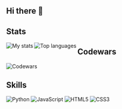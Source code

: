 ## Hi there 👋
## Stats
<!--
**aringuzel/aringuzel** is a ✨ _special_ ✨ repository because its `README.md` (this file) appears on your GitHub profile.
-->
<img alt="My stats" align="left" src="https://github-readme-stats.vercel.app/api?username=aringuzel&show_icons=true"/>
<img alt="Top languages" align="left" src="https://github-readme-stats.vercel.app/api/top-langs/?username=aringuzel&layout=compact"/>


## Codewars
![Codewars](https://www.codewars.com/users/guzel1/badges/large)

## Skills
![Python](https://img.shields.io/badge/Python-3776AB?style=for-the-badge&logo=python&logoColor=white)
![JavaScript](https://img.shields.io/badge/JavaScript-F7DF1E?style=for-the-badge&logo=javascript&logoColor=black)
![HTML5](https://img.shields.io/badge/HTML5-E34F26?style=for-the-badge&logo=html5&logoColor=white)
![CSS3](https://img.shields.io/badge/CSS3-1572B6?style=for-the-badge&logo=css3&logoColor=white)
